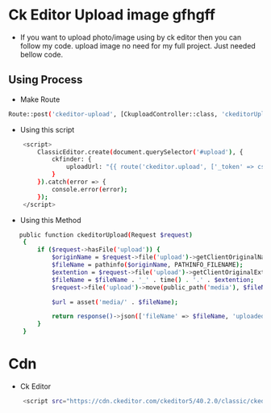 # Ck Editor Upload image gfhgff

-   If you want to upload photo/image using by ck editor then you can follow my code. upload image no need for my full project. Just needed bellow code.

## Using Process

-   Make Route

```bash
Route::post('ckeditor-upload', [CkuploadController::class, 'ckeditorUpload'])->name('ckeditor.upload');
```

-   Using this script

```bash
    <script>
        ClassicEditor.create(document.querySelector('#upload'), {
            ckfinder: {
                uploadUrl: "{{ route('ckeditor.upload', ['_token' => csrf_token()]) }}"
            }
        }).catch(error => {
            console.error(error);
        });
    </script>
```

-   Using this Method

```bash
   public function ckeditorUpload(Request $request)
    {
        if ($request->hasFile('upload')) {
            $originName = $request->file('upload')->getClientOriginalName();
            $fileName = pathinfo($originName, PATHINFO_FILENAME);
            $extention = $request->file('upload')->getClientOriginalExtension();
            $fileName = $fileName . '_' . time() . '.' . $extention;
            $request->file('upload')->move(public_path('media'), $fileName);

            $url = asset('media/' . $fileName);

            return response()->json(['fileName' => $fileName, 'uploaded' => 1, 'url' => $url]);
        }
    }
```

# Cdn

-   Ck Editor

```bash
    <script src="https://cdn.ckeditor.com/ckeditor5/40.2.0/classic/ckeditor.js"></script>
```
